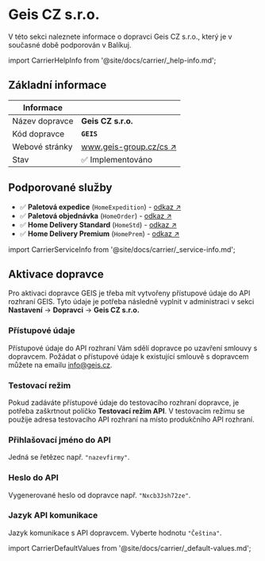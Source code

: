 ﻿---
sidebar_position: 1
---

# Geis CZ s.r.o.
V této sekci naleznete informace o dopravci Geis CZ s.r.o., který je v současné době podporován v Balíkuj.

import CarrierHelpInfo from '@site/docs/carrier/_help-info.md';

<CarrierHelpInfo />


## Základní informace
| Informace |  |
| ----------- | ----------- |
| Název dopravce | **Geis CZ s.r.o.** |
| Kód dopravce | **`GEIS`** |
| Webové stránky | [www.geis-group.cz/cs ↗️](https://www.geis-group.cz/cs) |
| Stav | ✅️ Implementováno | 


## Podporované služby
- ✅️ **Paletová expedice** (`HomeExpedition`) - [odkaz ↗️](https://www.geis-group.cz/cs/paletova-preprava-b2b)
- ✅️ **Paletová objednávka** (`HomeOrder`) - [odkaz ↗️](https://www.geis-group.cz/cs/paletova-preprava-b2b)
- ✅️ **Home Delivery Standard** (`HomeStd`)  - [odkaz ↗️](https://www.geis-group.cz/cs/home-delivery)
- ✅️ **Home Delivery Premium** (`HomePrem`)  - [odkaz ↗️](https://www.geis-group.cz/cs/home-delivery)

import CarrierServiceInfo from '@site/docs/carrier/_service-info.md';

<CarrierServiceInfo />


## Aktivace dopravce
Pro aktivaci dopravce GEIS je třeba mít vytvořeny přístupové údaje do API rozhraní GEIS. Tyto údaje je potřeba následně vyplnit v administraci v sekci **Nastavení** -> **Dopravci** -> **Geis CZ s.r.o.**

### Přístupové údaje
Přístupové údaje do API rozhraní Vám sdělí dopravce po uzavření smlouvy s dopravcem. Požádat o přístupové údaje k existující smlouvě s dopravcem můžete na emailu [info@geis.cz](mailto:info@geis.cz).

### Testovací režim
Pokud zadáváte přístupové údaje do testovacího rozhraní dopravce, je potřeba zaškrtnout políčko **Testovací režim API**. V testovacím režimu se použije adresa testovacího API rozhraní na místo produkčního API rozhraní.

### Přihlašovací jméno do API
 Jedná se řetězec např. `"nazevfirmy"`.

### Heslo do API
Vygenerované heslo od dopravce např. `"Nxcb3Jsh72ze"`.

### Jazyk API komunikace
Jazyk komunikace s API dopravcem. Vyberte hodnotu `"Čeština"`.

import CarrierDefaultValues from '@site/docs/carrier/_default-values.md';

<CarrierDefaultValues />